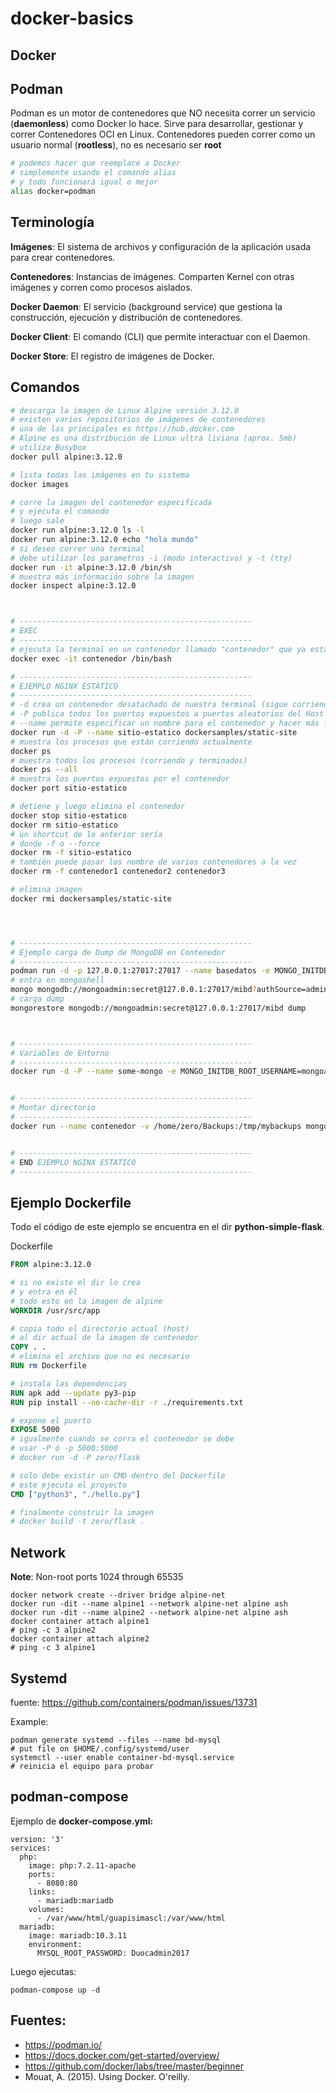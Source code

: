 # docker-basics

Docker
-------

Podman
-------
Podman es un motor de contenedores que NO necesita correr un servicio (**daemonless**) como Docker lo hace.
Sirve para desarrollar, gestionar y correr Contenedores OCI en Linux.
Contenedores pueden correr como un usuario normal (**rootless**), no es necesario ser **root**

```bash
# podemos hacer que reemplace a Docker
# simplemente usando el comando alias
# y todo funcionará igual o mejor
alias docker=podman
```

Terminología
-------------
**Imágenes**: El sistema de archivos y configuración de la aplicación usada para crear contenedores.

**Contenedores**: Instancias de imágenes. Comparten Kernel con otras imágenes y corren como procesos aislados.

**Docker Daemon**: El servicio (background service) que gestiona la construcción, ejecución y distribución de contenedores.

**Docker Client**: El comando (CLI) que permite interactuar con el Daemon.

**Docker Store**: El registro de imágenes de Docker.

Comandos
----------
```bash
# descarga la imagen de Linux Alpine versión 3.12.0
# existen varios repositorios de imágenes de contenedores
# una de las principales es https://hub.docker.com 
# Alpine es una distribución de Linux ultra liviana (aprox. 5mb)
# utiliza Busybox
docker pull alpine:3.12.0 

# lista todas las imágenes en tu sistema
docker images

# corre la imagen del contenedor especificada
# y ejecuta el comando
# luego sale
docker run alpine:3.12.0 ls -l
docker run alpine:3.12.0 echo "hola mundo"
# si deseo correr una terminal 
# debe utilizar los parametros -i (modo interactivo) y -t (tty)
docker run -it alpine:3.12.0 /bin/sh  
# muestra más información sobre la imagen
docker inspect alpine:3.12.0



# ----------------------------------------------------
# EXEC
# ----------------------------------------------------
# ejecuta la terminal en un contenedor llamado "contenedor" que ya está andando
docker exec -it contenedor /bin/bash

# ----------------------------------------------------
# EJEMPLO NGINX ESTÁTICO
# ----------------------------------------------------
# -d crea un contenedor desatachado de nuestra terminal (sigue corriendo después de cerrar la terminal)
# -P publica todos los puertos expuestos a puertos aleatorios del Host
# --name permite especificar un nombre para el contenedor y hacer más fácil su referencia
docker run -d -P --name sitio-estatico dockersamples/static-site
# muestra los procesos que están corriendo actualmente
docker ps
# muestra todos los procesos (corriendo y terminados)
docker ps --all
# muestra los puertos expuestos por el contenedor
docker port sitio-estatico

# detiene y luego elimina el contenedor
docker stop sitio-estatico
docker rm sitio-estatico
# un shortcut de lo anterior sería
# donde -f o --force
docker rm -f sitio-estatico
# también puede pasar los nombre de varios contenedores a la vez
docker rm -f contenedor1 contenedor2 contenedor3

# elimina imagen
docker rmi dockersamples/static-site




# ----------------------------------------------------
# Ejemplo carga de Dump de MongoDB en Contenedor
# ----------------------------------------------------
podman run -d -p 127.0.0.1:27017:27017 --name basedatos -e MONGO_INITDB_ROOT_USERNAME=mongoadmin -e MONGO_INITDB_ROOT_PASSWORD=secret mongo
# entra en mongoshell
mongo mongodb://mongoadmin:secret@127.0.0.1:27017/mibd?authSource=admin
# carga dump
mongorestore mongodb://mongoadmin:secret@127.0.0.1:27017/mibd dump



# ----------------------------------------------------
# Variables de Entorno
# ----------------------------------------------------
docker run -d -P --name some-mongo -e MONGO_INITDB_ROOT_USERNAME=mongoadmin -e MONGO_INITDB_ROOT_PASSWORD=secret mongo


# ----------------------------------------------------
# Montar directorio
# ----------------------------------------------------
docker run --name contenedor -v /home/zero/Backups:/tmp/mybackups mongo


# ----------------------------------------------------
# END EJEMPLO NGINX ESTATICO 
# ----------------------------------------------------
```

Ejemplo Dockerfile
--------------------

Todo el código de este ejemplo se encuentra en el dir **python-simple-flask**.


Dockerfile
```Dockerfile
FROM alpine:3.12.0

# si no existe el dir lo crea
# y entra en él
# todo esto en la imagen de alpine
WORKDIR /usr/src/app

# copia todo el directorio actual (host)
# al dir actual de la imagen de contenedor
COPY . .
# elimina el archivo que no es necesario
RUN rm Dockerfile

# instala las dependencias
RUN apk add --update py3-pip
RUN pip install --no-cache-dir -r ./requirements.txt

# expone el puerto
EXPOSE 5000
# igualmente cuando se corra el contenedor se debe
# usar -P ó -p 5000:5000
# docker run -d -P zero/flask

# solo debe existir un CMD dentro del Dockerfile
# este ejecuta el proyecto
CMD ["python3", "./hello.py"]

# finalmente construir la imagen
# docker build -t zero/flask .
```

Network
--------------------

**Note**: Non-root ports 1024 through 65535

```
docker network create --driver bridge alpine-net
docker run -dit --name alpine1 --network alpine-net alpine ash
docker run -dit --name alpine2 --network alpine-net alpine ash
docker container attach alpine1
# ping -c 3 alpine2 
docker container attach alpine2
# ping -c 3 alpine1 
```

Systemd
---------------
fuente: https://github.com/containers/podman/issues/13731 

Example: 
```
podman generate systemd --files --name bd-mysql 
# put file on $HOME/.config/systemd/user 
systemctl --user enable container-bd-mysql.service
# reinicia el equipo para probar 
```

podman-compose
------------------

Ejemplo de **docker-compose.yml:** 
```
version: '3'
services:
  php:
    image: php:7.2.11-apache 
    ports:
      - 8080:80 
    links:
      - mariadb:mariadb
    volumes:
      - /var/www/html/guapisimascl:/var/www/html
  mariadb:
    image: mariadb:10.3.11
    environment:
      MYSQL_ROOT_PASSWORD: Duocadmin2017
```

Luego ejecutas:

```
podman-compose up -d 
```


Fuentes:
---------

- https://podman.io/ 
- https://docs.docker.com/get-started/overview/ 
- https://github.com/docker/labs/tree/master/beginner 
- Mouat, A. (2015). Using Docker. O'reilly. 

